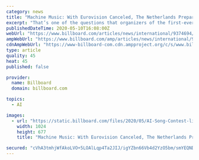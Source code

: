 ```yaml
---
category: news
title: "Machine Music: With Eurovision Canceled, The Netherlands Prepares to Host First AI Song Contest"
excerpt: "That’s one of the questions that organizers of the first-ever AI Song Contest hope to gain insights into when their competition wraps up in the Netherlands on May 12. “What we hope to show is the creative possibilities of artificial intelligence,"
publishedDateTime: 2020-05-10T16:08:00Z
webUrl: "https://www.billboard.com/articles/news/international/9374694/netherlands-artificial-intelligence-song-contest-eurovision"
ampWebUrl: "https://www.billboard.com/amp/articles/news/international/9374694/netherlands-artificial-intelligence-song-contest-eurovision"
cdnAmpWebUrl: "https://www-billboard-com.cdn.ampproject.org/c/s/www.billboard.com/amp/articles/news/international/9374694/netherlands-artificial-intelligence-song-contest-eurovision"
type: article
quality: 45
heat: 45
published: false

provider:
  name: Billboard
  domain: billboard.com

topics:
  - AI

images:
  - url: "https://static.billboard.com/files/2020/05/AI-Song-Contest-live-stream_courtesy-of-VPRO-billboard-1548-1588986657-1024x677.jpg"
    width: 1024
    height: 677
    title: "Machine Music: With Eurovision Canceled, The Netherlands Prepares to Host First AI Song Contest"

secured: "cVhA3tmhjWfAkoLVO+5LOAlLqp4Ta2JIJ/igYZbn66Vb4d2YzO5bm/smYEQNDdW/Kh+OqmJnCq9GQej+7xSicPPmeLBgI9R9YeaFc7KGyxwMBA4oKYZokH0LlEFuOH8oAWt0OZLBkNnWEcqcfO3ZevuVVhhQF5o4Jb+k1m6jAXa5Bq4JJZ16fidE1d8XcOD4hgGcq+FITtDXMAcx348vHPiXe82ZPj/PSo7yIl14CuXiFzjxf0F5b4CUckOFn9HtR7BRmqR4AO6WkGGzjOFuT+Q6qKR+7h6MxHlQavuSjcepwhpqfEBwFNOKJDTWY+Y+mo+EjOnVmKp4VatjJD83WgwYZ9Sn7cmH6Ocnfy6Ri7glsN1li3buRPpO6MG6nnZM6hPXYGxVPHj2ZhgJZRPdz1L/NcK8YG1qxhT9jnzkUeQQ5Bj5EuZv7gxOJOAKX/b8pJJU+qMWkVLi4cmAvgqK/Hqrk1fK8SgmoD5xSwduxVo=;2yXeVsGBGizO6+x7boCCbQ=="
---
```



